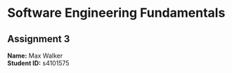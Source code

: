# Software Engineering Fundamentals  

## Assignment 3  

**Name:** Max Walker  
**Student ID:** s4101575
